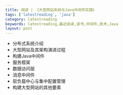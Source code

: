 ```yaml
---
title: 阅读 | 《大型网站系统与Java中间件实践》
tags: ['latestreading', 'java']
category: latestreading
keywords: latestreading,最近阅读,读书,中间件,技术,Java
layout: post
---
```


- 分布式系统介绍
- 大型网站及其架构演进过程
- 构建Java中间件
- 服务框架
- 数据访问层
- 消息中间件
- 软负载中心与集中配置管理
- 构建大型网站的其他要素
